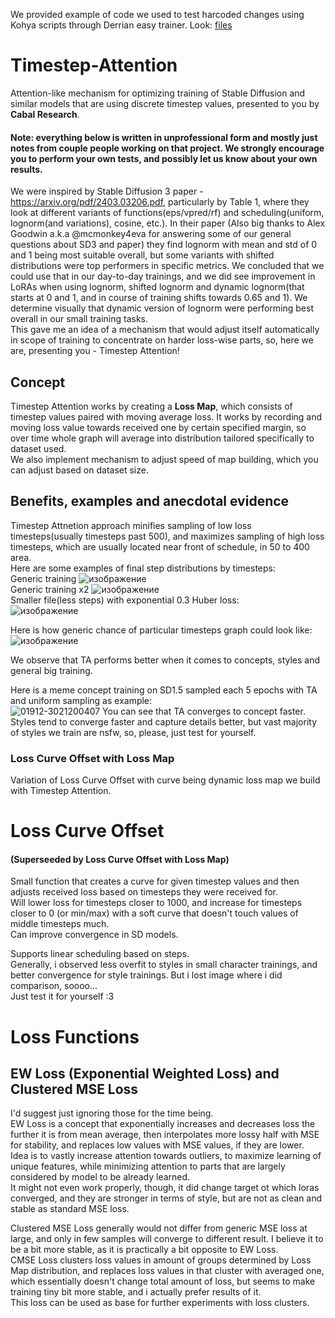 We provided example of code we used to test harcoded changes using Kohya scripts through Derrian easy trainer. Look: [files](https://github.com/Anzhc/Timestep-Attention-and-other-shenanigans/tree/main/Kohya%20file%20examples)
  
# Timestep-Attention  
Attention-like mechanism for optimizing training of Stable Diffusion and similar models that are using discrete timestep values, presented to you by **Cabal Research**.  
  
#### Note: everything below is written in unprofessional form and mostly just notes from couple people working on that project. We strongly encourage you to perform your own tests, and possibly let us know about your own results.

We were inspired by Stable Diffusion 3 paper - https://arxiv.org/pdf/2403.03206.pdf, particularly by Table 1, where they look at different variants of functions(eps/vpred/rf) and scheduling(uniform, lognorm(and variations), cosine, etc.). In their paper (Also big thanks to Alex Goodwin a.k.a @mcmonkey4eva  for answering some of our general questions about SD3 and paper) they find lognorm with mean and std of 0 and 1 being most suitable overall, but some variants with shifted distributions were top performers in specific metrics. We concluded that we could use that in our day-to-day trainings, and we did see improvement in LoRAs when using lognorm, shifted lognorm and dynamic lognorm(that starts at 0 and 1, and in course of training shifts towards 0.65 and 1). We determine visually that dynamic version of lognorm were performing best overall in our small training tasks.  
This gave me an idea of a mechanism that would adjust itself automatically in scope of training to concentrate on harder loss-wise parts, so, here we are, presenting you - Timestep Attention!  
## Concept  
Timestep Attention works by creating a **Loss Map**, which consists of timestep values paired with moving average loss. It works by recording and moving loss value towards received one by certain specified margin, so over time whole graph will average into distribution tailored specifically to dataset used.  
We also implement mechanism to adjust speed of map building, which you can adjust based on dataset size.  
## Benefits, examples and anecdotal evidence  
Timestep Attnetion approach minifies sampling of low loss timesteps(usually timesteps past 500), and maximizes sampling of high loss timesteps, which are usually located near front of schedule, in 50 to 400 area.  
Here are some examples of final step distributions by timesteps:  
Generic training
![изображение](https://github.com/Anzhc/Timestep-Attention/assets/133806049/6288b32f-97b5-4869-b5dd-b0c21a36e19f)  
Generic training x2
![изображение](https://github.com/Anzhc/Timestep-Attention/assets/133806049/dc6c688a-5d98-41f3-a8fc-8625599f5de7)  
Smaller file(less steps) with exponential 0.3 Huber loss:  
![изображение](https://github.com/Anzhc/Timestep-Attention/assets/133806049/ab646c36-9802-4a02-a8c6-4fea56347bb5)  
  
Here is how generic chance of particular timesteps graph could look like:  
![изображение](https://github.com/Anzhc/Timestep-Attention/assets/133806049/c5368e3c-c074-45a9-a929-e49808f87618)  

We observe that TA performs better when it comes to concepts, styles and general big training.  

Here is a meme concept training on SD1.5 sampled each 5 epochs with TA and uniform sampling as example:  
![01912-3021200407](https://github.com/Anzhc/Timestep-Attention/assets/133806049/decf0a08-de7f-493e-ac0b-60780b65a37d)
You can see that TA converges to concept faster.  
Styles tend to converge faster and capture details better, but vast majority of styles we train are nsfw, so, please, just test for yourself.  
  
### Loss Curve Offset with Loss Map  
Variation of Loss Curve Offset with curve being dynamic loss map we build with Timestep Attention.  
  
# Loss Curve Offset  
#### (Superseeded by Loss Curve Offset with Loss Map)  
Small function that creates a curve for given timestep values and then adjusts received loss based on timesteps they were received for.  
Will lower loss for timesteps closer to 1000, and increase for timesteps closer to 0 (or min/max) with a soft curve that doesn't touch values of middle timesteps much.  
Can improve convergence in SD models.  
  
Supports linear scheduling based on steps.  
Generally, i observed less overfit to styles in small character trainings, and better convergence for style trainings. But i lost image where i did comparison, soooo...  
Just test it for yourself :3

# Loss Functions
## EW Loss (Exponential Weighted Loss) and Clustered MSE Loss  
I'd suggest just ignoring those for the time being.  
EW Loss is a concept that exponentially increases and decreases loss the further it is from mean average, then interpolates more lossy half with MSE for stability, and replaces low values with MSE values, if they are lower.  
Idea is to vastly increase attention towards outliers, to maximize learning of unique features, while minimizing attention to parts that are largely considered by model to be already learned.  
It might not even work properly, though, it did change target ot which loras converged, and they are stronger in terms of style, but are not as clean and stable as standard MSE loss.  
  
Clustered MSE Loss generally would not differ from generic MSE loss at large, and only in few samples will converge to different result. I believe it to be a bit more stable, as it is practically a bit opposite to EW Loss.  
CMSE Loss clusters loss values in amount of groups determined by Loss Map distribution, and replaces loss values in that cluster with averaged one, which essentially doesn't change total amount of loss, but seems to make training tiny bit more stable, and i actually prefer results of it.  
This loss can be used as base for further experiments with loss clusters.
